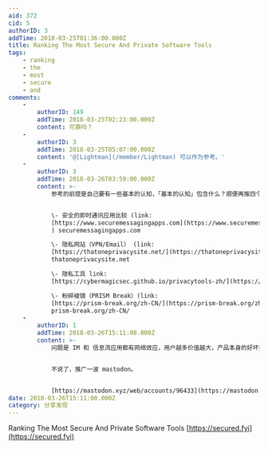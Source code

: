 ```yaml
---
aid: 372
cid: 5
authorID: 3
addTime: 2018-03-25T01:36:00.000Z
title: Ranking The Most Secure And Private Software Tools
tags:
    - ranking
    - the
    - most
    - secure
    - and
comments:
    -
        authorID: 149
        addTime: 2018-03-25T02:23:00.000Z
        content: 可靠吗？
    -
        authorID: 3
        addTime: 2018-03-25T05:07:00.000Z
        content: '@[Lightman](/member/Lightman) 可以作为参考。'
    -
        authorID: 3
        addTime: 2018-03-26T03:59:00.000Z
        content: >-
            参考的前提是自己要有一些基本的认知，「基本的认知」包含什么？顺便再推四个网站：


            \- 安全的即时通讯应用比较 (link:
            [https://www.securemessagingapps.com](https://www.securemessagingapps.com)
            ) securemessagingapps.com  

            \- 隐私网站（VPN/Email） (link:
            [https://thatoneprivacysite.net/](https://thatoneprivacysite.net/) )
            thatoneprivacysite.net  

            \- 隐私工具 link:
            [https://cybermagicsec.github.io/privacytools-zh/](https://cybermagicsec.github.io/privacytools-zh/)  

            \- 粉碎棱镜（PRISM Break）(link:
            [https://prism-break.org/zh-CN/](https://prism-break.org/zh-CN/) )
            prism-break.org/zh-CN/
    -
        authorID: 1
        addTime: 2018-03-26T15:11:00.000Z
        content: >-
            问题是 IM 和 信息流应用都有网络效应，用户越多价值越大，产品本身的好坏并没有决定性作用，运营和推广才是最重要的。


            不说了，推广一波 mastodon。


            [https://mastodon.xyz/web/accounts/96433](https://mastodon.xyz/web/accounts/96433)
date: 2018-03-26T15:11:00.000Z
category: 分享发现
---
```


Ranking The Most Secure And Private Software Tools [https://secured.fyi](https://secured.fyi)

